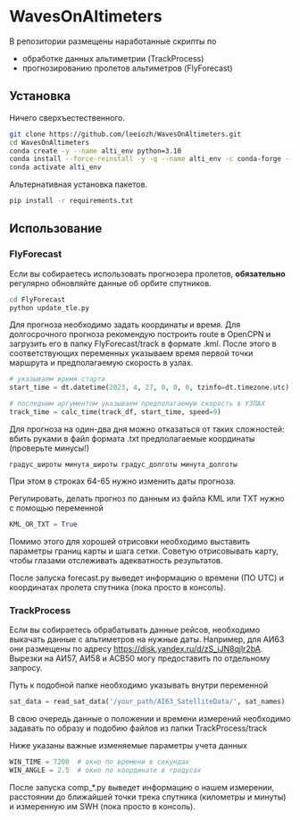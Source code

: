 # WavesOnAltimeters

В репозитории размещены наработанные скрипты по 
- обработке данных альтиметрии (TrackProcess)
- прогнозированию пролетов альтиметров (FlyForecast)

## Установка

Ничего сверхъестественного.

```sh
git clone https://github.com/leeiozh/WavesOnAltimeters.git
cd WavesOnAltimeters
conda create -y --name alti_env python=3.10
conda install --force-reinstall -y -q --name alti_env -c conda-forge --file requirements.txt
conda activate alti_env
```

Альтернативная установка пакетов.
```sh
pip install -r requirements.txt
```

## Использование

### FlyForecast

Если вы собираетесь использовать прогнозера пролетов, **обязательно** регулярно обновляйте данные об орбите спутников.

```sh
cd FlyForecast
python update_tle.py
```

Для прогноза необходимо задать координаты и время. Для долгосрочного прогноза рекомендую построить route в OpenCPN и загрузить его в папку FlyForecast/track в формате .kml. После этого в соответствующих переменных указываем время первой точки маршрута и предполагаемую скорость в узлах.

```python
# указываем время старта
start_time = dt.datetime(2023, 4, 27, 0, 0, 0, tzinfo=dt.timezone.utc)

# последним аргументом указываем предполагаемую скорость в УЗЛАХ
track_time = calc_time(track_df, start_time, speed=9)
```

Для прогноза на один-два дня можно отказаться от таких сложностей: вбить руками в файл формата .txt предполагаемые координаты (проверьте минусы!)

```
градус_широты минута_широты градус_долготы минута_долготы
```

При этом в строках 64-65 нужно изменить даты прогноза.

Регулировать, делать прогноз по данным из файла KML или TXT нужно с помощью переменной

```python
KML_OR_TXT = True
```

Помимо этого для хорошей отрисовки необходимо выставить параметры границ карты и шага сетки. Советую отрисовывать карту, чтобы глазами отслеживать адекватность результатов.

После запуска forecast.py выведет информацию о времени (ПО UTC) и координатах пролета спутника (пока просто в консоль).

### TrackProcess

Если вы собираетесь обрабатывать данные рейсов, необходимо выкачать данные с альтиметров на нужные даты. Например, для АИ63 они размещены по адресу https://disk.yandex.ru/d/zS_iJN8qjlr2bA. Вырезки на АИ57, АИ58 и АСВ50 могу предоставить по отдельному запросу.

Путь к подобной папке необходимо указывать внутри переменной 
```python
sat_data = read_sat_data('/your_path/AI63_SatelliteData/', sat_names)
```

В свою очередь данные о положении и времени измерений необходимо задавать по образу и подобию файлов из папки TrackProcess/track

Ниже указаны важные изменяемые параметры учета данных
```python
WIN_TIME = 7200  # окно по времени в секундах
WIN_ANGLE = 2.5  # окно по координате в градусах
```

После запуска comp_*.py выведет информацию о нашем измерении, расстоянии до ближайшей точки трека спутника (километры и минуты) и измеренную им SWH (пока просто в консоль).